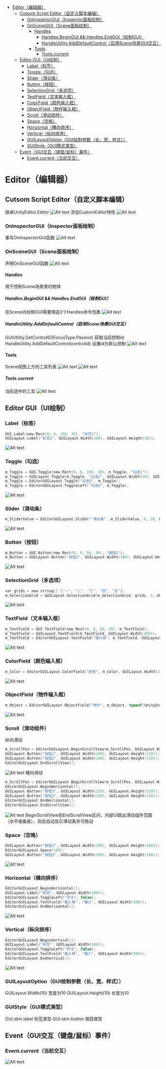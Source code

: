 - [Editor（编辑器）](#editor编辑器)
  - [Cutsom Script Editor（自定义脚本编辑）](#cutsom-script-editor自定义脚本编辑)
    - [OnInspectorGUI（Inspector面板绘制）](#oninspectorguiinspector面板绘制)
    - [OnSceneGUI（Scene面板绘制）](#onsceneguiscene面板绘制)
      - [Handles](#handles)
        - [Handles.BeginGUI \&\& Handles.EndGUI（绘制GUI）](#handlesbegingui--handlesendgui绘制gui)
        - [HandleUtility.AddDefaultControl（启用Scene场景GUI交互）](#handleutilityadddefaultcontrol启用scene场景gui交互)
      - [Tools](#tools)
        - [Tools.current](#toolscurrent)
  - [Editor GUI（UI绘制）](#editor-guiui绘制)
    - [Label（标签）](#label标签)
    - [Toggle（勾选）](#toggle勾选)
    - [Slider（滑动条）](#slider滑动条)
    - [Button（按钮）](#button按钮)
    - [SelectionGrid（多选项）](#selectiongrid多选项)
    - [TextField（文本输入框）](#textfield文本输入框)
    - [ColorField（颜色输入框）](#colorfield颜色输入框)
    - [ObjectField（物件输入框）](#objectfield物件输入框)
    - [Scroll（滑动组件）](#scroll滑动组件)
    - [Space（空格）](#space空格)
    - [Horizontal（横向排序）](#horizontal横向排序)
    - [Vertical（纵向排序）](#vertical纵向排序)
    - [GUILayoutOption（GUI绘制参数（长、宽、样式））](#guilayoutoptiongui绘制参数长宽样式)
    - [GUIStyle（GUI模式类型）](#guistylegui模式类型)
  - [Event（GUI交互（键盘/鼠标）事件）](#eventgui交互键盘鼠标事件)
    - [Event.current（当前交互）](#eventcurrent当前交互)


# Editor（编辑器）

## Cutsom Script Editor（自定义脚本编辑）
继承UnityEditor.Editor
![Alt text](assets/unity_editor/image.png)
添加CustomEditor特性
![Alt text](assets/unity_editor/image-1.png)

### OnInspectorGUI（Inspector面板绘制）
重写OnInspectorGUI函数
![Alt text](assets/unity_editor/image-2.png)


### OnSceneGUI（Scene面板绘制）
声明OnSceneGUI函数
![Alt text](assets/unity_editor/image-3.png)

#### Handles
用于控制Scene场景里的物体

##### Handles.BeginGUI && Handles.EndGUI（绘制GUI）
在Scene内绘制GUI需要用这2个Handles命令包裹
![Alt text](assets/unity_editor/image-4.png)

##### HandleUtility.AddDefaultControl（启用Scene场景GUI交互）
GUIUtility.GetControlID(FocusType.Passive) 获取当前控制id
HandleUtility.AddDefaultControl(controlId) 设置id为默认控制
![Alt text](assets/unity_editor/image-5.png)

#### Tools
Scene视图上方的工具列表
![Alt text](assets/unity_editor/image-7.png)
![Alt text](assets/unity_editor/image-8.png)
##### Tools.current
当前选中的工具
![Alt text](assets/unity_editor/image-9.png)

## Editor GUI（UI绘制）

### Label（标签）
```C
GUI.Label(new Rect(0, 0, 100, 30), "标签1");
GUILayout.Label("标签2", GUILayout.Width(100), GUILayout.Height(30));
```
![Alt text](assets/unity_editor/image-10.png)

### Toggle（勾选）
```C
m_Toggle = GUI.Toggle(new Rect(0, 0, 100, 30), m_Toggle, "勾选1");
m_Toggle = GUILayout.Toggle(m_Toggle, "勾选2", GUILayout.Width(50), GUILayout.Height(30));
m_Toggle = EditorGUILayout.Toggle("勾选3", m_Toggle);
m_Toggle = EditorGUILayout.ToggleLeft("勾选4", m_Toggle);
```
![Alt text](assets/unity_editor/image-19.png)

### Slider（滑动条）
```C
m_SliderValue = EditorGUILayout.Slider("滑动条", m_SliderValue, 0, 10, GUILayout.Width(300));
```
![Alt text](assets/unity_editor/image-13.png)

### Button（按钮）
```C
m_Button = GUI.Button(new Rect(0, 0, 50, 30), "按钮1");
m_Button = GUILayout.Button("按钮2", GUILayout.Width(100), GUILayout.Height(30));
```
![Alt text](assets/unity_editor/image-14.png)

### SelectionGrid（多选项）
```C
var grids = new string[] {"一", "二", "三", "四", "五"};
m_SelectionGrid = GUILayout.SelectionGrid(m_SelectionGrid, grids, 3, GUILayout.Width(300));
```
![Alt text](assets/unity_editor/image-15.png)

### TextField（文本输入框）
```C
m_TextField = GUI.TextField(new Rect(0, 0, 50, 20), m_TextField);
m_TextField = GUILayout.TextField(m_TextField, GUILayout.Width(300));
m_TextField = EditorGUILayout.TextField("输入框", m_TextField, GUILayout.Width(300));
```
![Alt text](assets/unity_editor/image-16.png)

### ColorField（颜色输入框）
```C
m_Color = EditorGUILayout.ColorField("颜色", m_Color, GUILayout.Width(200), GUILayout.Height(20));
```
![Alt text](assets/unity_editor/image-17.png)

### ObjectField（物件输入框）
```C
m_Object = EditorGUILayout.ObjectField("物件", m_Object, typeof(UnityEngine.Object), GUILayout.Width(300));
```
![Alt text](assets/unity_editor/image-18.png)

### Scroll（滑动组件）
纵向滑动
```C
m_ScrollPos = EditorGUILayout.BeginScrollView(m_ScrollPos, GUILayout.Width(300), GUILayout.Height(400));
GUILayout.Button("按钮1", GUILayout.Width(200), GUILayout.Height(220));
GUILayout.Button("按钮2", GUILayout.Width(200), GUILayout.Height(220));
EditorGUILayout.EndScrollView();
```
![Alt text](assets/unity_editor/image-23.png)
横向滑动
```C
m_ScrollPos = EditorGUILayout.BeginScrollView(m_ScrollPos, GUILayout.Width(300), GUILayout.Height(400));
EditorGUILayout.BeginHorizontal();
GUILayout.Button("按钮1", GUILayout.Width(220), GUILayout.Height(220));
GUILayout.Button("按钮2", GUILayout.Width(220), GUILayout.Height(220));
EditorGUILayout.EndHorizontal();
EditorGUILayout.EndScrollView();
```
![Alt text](assets/unity_editor/image-24.png)
BeginScrollView到EndScrollView区间，内部UI超出滑动组件范围（水平或垂直），则会自动显示滑动条并可拖动

### Space（空格）
```C
GUILayout.Button("按钮1", GUILayout.Width(100), GUILayout.Height(100));
EditorGUILayout.Space(100);
GUILayout.Button("按钮2", GUILayout.Width(100), GUILayout.Height(100));
```
![Alt text](assets/unity_editor/image-25.png)

### Horizontal（横向排序）
```C
EditorGUILayout.BeginHorizontal();
GUILayout.Label("标签", GUILayout.Width(100));
EditorGUILayout.ToggleLeft("开关", false);
EditorGUILayout.TextField("输入框", "输入", GUILayout.Width(300));
EditorGUILayout.EndHorizontal();
```
![Alt text](assets/unity_editor/image-20.png)

### Vertical（纵向排序）
```C
EditorGUILayout.BeginVertical();
GUILayout.Label("标签", GUILayout.Width(100));
EditorGUILayout.ToggleLeft("开关", false);
EditorGUILayout.TextField("输入框", "输入", GUILayout.Width(300));
EditorGUILayout.EndVertical();
```
![Alt text](assets/unity_editor/image-21.png)

### GUILayoutOption（GUI绘制参数（长、宽、样式））
GUILayout.Width(10) 宽度为10
GUILayout.Height(10) 长度为10

### GUIStyle（GUI模式类型）
GUI.skin.label 标签类型
GUI.skin.button 按钮类型

## Event（GUI交互（键盘/鼠标）事件）

### Event.current（当前交互）
![Alt text](assets/unity_editor/image-6.png)
